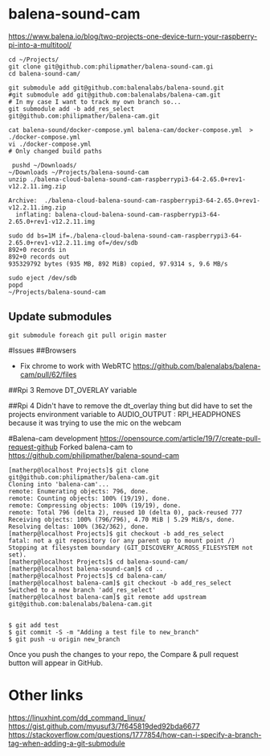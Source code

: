 # balena-sound-cam
https://www.balena.io/blog/two-projects-one-device-turn-your-raspberry-pi-into-a-multitool/

```
cd ~/Projects/
git clone git@github.com:philipmather/balena-sound-cam.gi
cd balena-sound-cam/

git submodule add git@github.com:balenalabs/balena-sound.git
#git submodule add git@github.com:balenalabs/balena-cam.git
# In my case I want to track my own branch so...
git submodule add -b add_res_select git@github.com:philipmather/balena-cam.git

cat balena-sound/docker-compose.yml balena-cam/docker-compose.yml  > ./docker-compose.yml
vi ./docker-compose.yml
# Only changed build paths

 pushd ~/Downloads/
~/Downloads ~/Projects/balena-sound-cam
unzip ./balena-cloud-balena-sound-cam-raspberrypi3-64-2.65.0+rev1-v12.2.11.img.zip 

Archive:  ./balena-cloud-balena-sound-cam-raspberrypi3-64-2.65.0+rev1-v12.2.11.img.zip
  inflating: balena-cloud-balena-sound-cam-raspberrypi3-64-2.65.0+rev1-v12.2.11.img  

sudo dd bs=1M if=./balena-cloud-balena-sound-cam-raspberrypi3-64-2.65.0+rev1-v12.2.11.img of=/dev/sdb
892+0 records in
892+0 records out
935329792 bytes (935 MB, 892 MiB) copied, 97.9314 s, 9.6 MB/s

sudo eject /dev/sdb
popd
~/Projects/balena-sound-cam
```

## Update submodules
```
git submodule foreach git pull origin master
```


#Issues
##Browsers
* Fix chrome to work with WebRTC https://github.com/balenalabs/balena-cam/pull/62/files

##Rpi 3
Remove DT_OVERLAY variable

##Rpi 4
Didn't have to remove the dt_overlay thing but did have to set the projects environment variable to AUDIO_OUTPUT : RPI_HEADPHONES because it was trying to use the mic on the webcam

#Balena-cam development
https://opensource.com/article/19/7/create-pull-request-github
Forked balena-cam to https://github.com/philipmather/balena-sound-cam
```
[matherp@localhost Projects]$ git clone git@github.com:philipmather/balena-cam.git
Cloning into 'balena-cam'...
remote: Enumerating objects: 796, done.
remote: Counting objects: 100% (19/19), done.
remote: Compressing objects: 100% (19/19), done.
remote: Total 796 (delta 2), reused 10 (delta 0), pack-reused 777
Receiving objects: 100% (796/796), 4.70 MiB | 5.29 MiB/s, done.
Resolving deltas: 100% (362/362), done.
[matherp@localhost Projects]$ git checkout -b add_res_select
fatal: not a git repository (or any parent up to mount point /)
Stopping at filesystem boundary (GIT_DISCOVERY_ACROSS_FILESYSTEM not set).
[matherp@localhost Projects]$ cd balena-sound-cam/
[matherp@localhost balena-sound-cam]$ cd ..
[matherp@localhost Projects]$ cd balena-cam/
[matherp@localhost balena-cam]$ git checkout -b add_res_select
Switched to a new branch 'add_res_select'
[matherp@localhost balena-cam]$ git remote add upstream git@github.com:balenalabs/balena-cam.git


$ git add test
$ git commit -S -m "Adding a test file to new_branch"
$ git push -u origin new_branch
```
Once you push the changes to your repo, the Compare & pull request button will appear in GitHub.


# Other links
https://linuxhint.com/dd_command_linux/
https://gist.github.com/myusuf3/7f645819ded92bda6677
https://stackoverflow.com/questions/1777854/how-can-i-specify-a-branch-tag-when-adding-a-git-submodule
